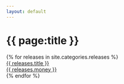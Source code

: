 ```yaml
---
layout: default
---
```


<h1>{{ page:title }}</h1>

<div class="module">
  {% for releases in site.categories.releases %}
    <article>
      <div>
        <a href="{{ releases.url }}">
          <span>
            {{ releases.title }}
            <br>
            {{ releases.money }}
          </span>
        </a>
      </div>
    </article>
  {% endfor %}
</div>
